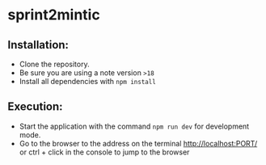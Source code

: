 # sprint2mintic

## Installation:

* Clone the repository.
* Be sure you are using a note version ```>18```
* Install all dependencies with ```npm install```

## Execution:
* Start the application with the command ```npm run dev``` for development mode.
* Go to the browser to the address on the terminal [http://localhost:PORT/]( http://localhost:PORT/) or ctrl + click in the console to jump to the browser
